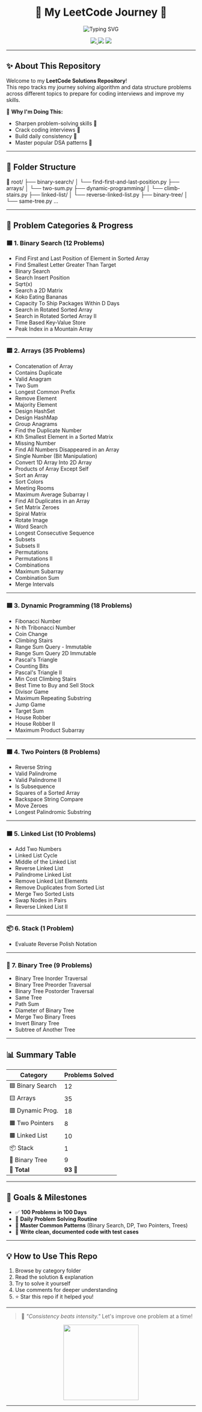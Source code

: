<h1 align="center">
  🚀 My LeetCode Journey 🚀
</h1>

<p align="center">
  <img src="https://readme-typing-svg.demolab.com?font=Fira+Code&size=24&pause=1000&color=36BCF7&center=true&vCenter=true&width=500&lines=1+Problem+at+a+Time...;DSA+Mastery+in+Progress!;Daily+LeetCode+Grind+🔥" alt="Typing SVG" />
</p>

<p align="center">
  <a href="https://leetcode.com/YOUR_USERNAME" target="_blank">
    <img src="https://img.shields.io/badge/LeetCode-Profile-orange?style=for-the-badge&logo=leetcode" />
  </a>
  <img src="https://img.shields.io/badge/Problems%20Solved-93-blue?style=for-the-badge" />
  <img src="https://img.shields.io/badge/Daily%20Commit-On🔥-green?style=for-the-badge" />
</p>

---

## ✨ About This Repository

Welcome to my **LeetCode Solutions Repository**!  
This repo tracks my journey solving algorithm and data structure problems across different topics to prepare for coding interviews and improve my skills.

📌 **Why I'm Doing This:**
- Sharpen problem-solving skills 🧠  
- Crack coding interviews 💼  
- Build daily consistency 🔁  
- Master popular DSA patterns 🧩  

---

## 📂 Folder Structure


📁 root/
├── binary-search/
│   └── find-first-and-last-position.py
├── arrays/
│   └── two-sum.py
├── dynamic-programming/
│   └── climb-stairs.py
├── linked-list/
│   └── reverse-linked-list.py
├── binary-tree/
│   └── same-tree.py
...


---

## 📁 Problem Categories & Progress

### 🟦 1. Binary Search (12 Problems)

* Find First and Last Position of Element in Sorted Array
* Find Smallest Letter Greater Than Target
* Binary Search
* Search Insert Position
* Sqrt(x)
* Search a 2D Matrix
* Koko Eating Bananas
* Capacity To Ship Packages Within D Days
* Search in Rotated Sorted Array
* Search in Rotated Sorted Array II
* Time Based Key-Value Store
* Peak Index in a Mountain Array

---

### 🟨 2. Arrays (35 Problems)

* Concatenation of Array
* Contains Duplicate
* Valid Anagram
* Two Sum
* Longest Common Prefix
* Remove Element
* Majority Element
* Design HashSet
* Design HashMap
* Group Anagrams
* Find the Duplicate Number
* Kth Smallest Element in a Sorted Matrix
* Missing Number
* Find All Numbers Disappeared in an Array
* Single Number (Bit Manipulation)
* Convert 1D Array Into 2D Array
* Products of Array Except Self
* Sort an Array
* Sort Colors
* Meeting Rooms
* Maximum Average Subarray I
* Find All Duplicates in an Array
* Set Matrix Zeroes
* Spiral Matrix
* Rotate Image
* Word Search
* Longest Consecutive Sequence
* Subsets
* Subsets II
* Permutations
* Permutations II
* Combinations
* Maximum Subarray
* Combination Sum
* Merge Intervals

---

### 🟥 3. Dynamic Programming (18 Problems)

* Fibonacci Number
* N-th Tribonacci Number
* Coin Change
* Climbing Stairs
* Range Sum Query - Immutable
* Range Sum Query 2D Immutable
* Pascal's Triangle
* Counting Bits
* Pascal's Triangle II
* Min Cost Climbing Stairs
* Best Time to Buy and Sell Stock
* Divisor Game
* Maximum Repeating Substring
* Jump Game
* Target Sum
* House Robber
* House Robber II
* Maximum Product Subarray

---

### 🟧 4. Two Pointers (8 Problems)

* Reverse String
* Valid Palindrome
* Valid Palindrome II
* Is Subsequence
* Squares of a Sorted Array
* Backspace String Compare
* Move Zeroes
* Longest Palindromic Substring

---

### 🟫 5. Linked List (10 Problems)

* Add Two Numbers
* Linked List Cycle
* Middle of the Linked List
* Reverse Linked List
* Palindrome Linked List
* Remove Linked List Elements
* Remove Duplicates from Sorted List
* Merge Two Sorted Lists
* Swap Nodes in Pairs
* Reverse Linked List II

---

### 📦 6. Stack (1 Problem)

* Evaluate Reverse Polish Notation

---

### 🌳 7. Binary Tree (9 Problems)

* Binary Tree Inorder Traversal
* Binary Tree Preorder Traversal
* Binary Tree Postorder Traversal
* Same Tree
* Path Sum
* Diameter of Binary Tree
* Merge Two Binary Trees
* Invert Binary Tree
* Subtree of Another Tree

---

## 📊 Summary Table

| Category         | Problems Solved |
| ---------------- | --------------- |
| 🟦 Binary Search | 12              |
| 🟨 Arrays        | 35              |
| 🟥 Dynamic Prog. | 18              |
| 🟧 Two Pointers  | 8               |
| 🟫 Linked List   | 10              |
| 📦 Stack         | 1               |
| 🌳 Binary Tree   | 9               |
| **🔢 Total**     | **93** 🎯       |

---

## 🎯 Goals & Milestones

* ✅ **100 Problems in 100 Days**
* 🔁 **Daily Problem Solving Routine**
* 🧠 **Master Common Patterns**
  (Binary Search, DP, Two Pointers, Trees)
* 🧾 **Write clean, documented code with test cases**

---

## 💡 How to Use This Repo

1. Browse by category folder
2. Read the solution & explanation
3. Try to solve it yourself
4. Use comments for deeper understanding
5. ⭐ Star this repo if it helped you!

---

> 🧘 *"Consistency beats intensity."*
> Let's improve one problem at a time!

<p align="center">
  <img src="https://media.giphy.com/media/l3vR85PnGsBwu1PFK/giphy.gif" width="200" />
</p>

---

